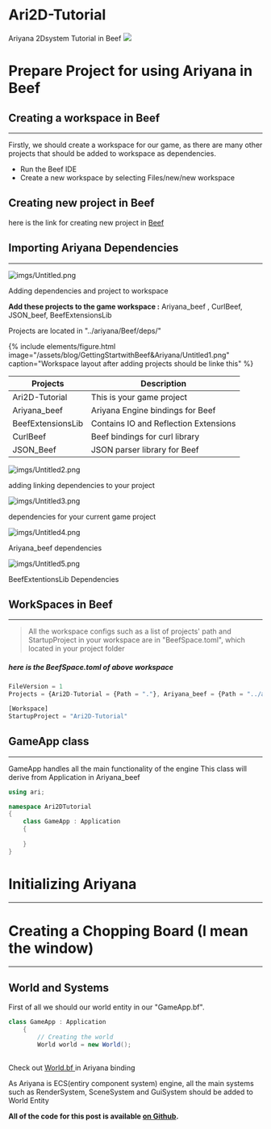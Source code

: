 # Ari2D-Tutorial
 Ariyana 2Dsystem Tutorial in Beef
![](https://images.unsplash.com/photo-1448907503123-67254d59ca4f?ixlib=rb-1.2.1&ixid=eyJhcHBfaWQiOjEyMDd9&auto=format&fit=crop&w=749&q=80)

# Prepare Project for using Ariyana in Beef

## Creating a workspace in Beef
---
Firstly, we should create a workspace for our game, as there are many other projects that should be added to workspace as dependencies.
* Run the Beef IDE
* Create a new workspace by selecting Files/new/new workspace

## Creating new project in Beef
here is the link for creating new project in
[Beef](https://www.beeflang.org/docs/getting-start/)


## Importing Ariyana Dependencies
---
![imgs/Untitled.png](/assets/blog/GettingStartwithBeef&Ariyana/Untitled.png)

Adding dependencies and project to workspace

**Add these projects to the game workspace :** 
      Ariyana_beef , CurlBeef, JSON_beef, BeefExtensionsLib

Projects are located in "../ariyana/Beef/deps/"
 

{% include elements/figure.html image="/assets/blog/GettingStartwithBeef&Ariyana/Untitled1.png" caption="Workspace layout after adding projects should be linke this" %}


|	Projects			|	Description								|
| ------------- 		| ----------------- 						|
|	Ari2D-Tutorial		|	This is your game project				|
|	Ariyana_beef		|  Ariyana Engine bindings for Beef			|
|	BeefExtensionsLib	|	Contains IO and Reflection Extensions	|
|   CurlBeef			|	Beef bindings for curl library 			|
|   JSON_Beef			|	JSON parser library for Beef  			|


![imgs/Untitled2.png](/assets/blog/GettingStartwithBeef&Ariyana/Untitled2.png)

adding linking dependencies to your project 

![imgs/Untitled3.png](/assets/blog/GettingStartwithBeef&Ariyana/Untitled3.png)

dependencies for your current game project

![imgs/Untitled4.png](/assets/blog/GettingStartwithBeef&Ariyana/Untitled4.png)

Ariyana_beef dependencies

![imgs/Untitled5.png](/assets/blog/GettingStartwithBeef&Ariyana/Untitled5.png)

BeefExtentionsLib Dependencies

## WorkSpaces in Beef
---

>All the workspace configs such as a list of projects' path and StartupProject in your workspace are in "BeefSpace.toml", which located in your project folder

##### here is the BeefSpace.toml of above workspace 

```jsx
FileVersion = 1
Projects = {Ari2D-Tutorial = {Path = "."}, Ariyana_beef = {Path = "../ariyana/Beef"}, JSON_Beef = {Path = "../ariyana/Beef/deps/JSON_Beef/lib"}, BeefExtensionsLib = {Path = "../ariyana/Beef/deps/Beef-Extensions-Lib"}, CurlBeef = {Path = "../ariyana/Beef/deps/CurlBeef"}}

[Workspace]
StartupProject = "Ari2D-Tutorial"
```

## GameApp class
---

GameApp handles all the main functionality of the engine This class will derive from Application in Ariyana_beef

```csharp
using ari;

namespace Ari2DTutorial
{
	class GameApp : Application
	{
		
	}
}
```


# Initializing Ariyana
---

# Creating a Chopping Board (I mean the window)
---
## World and Systems
First of all we should our world entity in our "GameApp.bf".

```csharp
class GameApp : Application
	{
		// Creating the world
		World world = new World();
		
```
Check out [World.bf ](https://github.com/kochol/ariyana/blob/master/Beef/src/en/World.bf) in Ariyana binding

As Ariyana is ECS(entiry component system) engine, all the main systems such as RenderSystem, SceneSystem and GuiSystem should be added to World Entity



**All of the code for this post is available [on Github](https://github.com/AmirArdroudi/Ari2D-Tutorial).**
